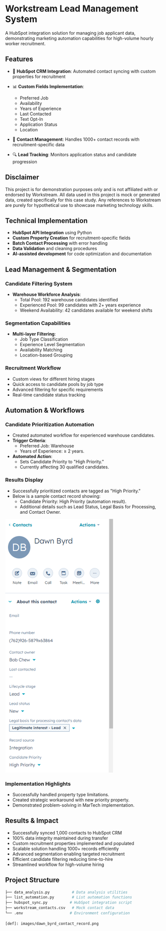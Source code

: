 # Workstream Lead Management System

A HubSpot integration solution for managing job applicant data, demonstrating marketing automation capabilities for high-volume hourly worker recruitment.

## Features

- 🔄 **HubSpot CRM Integration**: Automated contact syncing with custom properties for recruitment

- 📊 **Custom Fields Implementation**:
  - Preferred Job
  - Availability
  - Years of Experience
  - Last Contacted
  - Text Opt-In
  - Application Status
  - Location

- 📱 **Contact Management**: Handles 1000+ contact records with recruitment-specific data

- 🔍 **Lead Tracking**: Monitors application status and candidate progression

## Disclaimer
This project is for demonstration purposes only and is not affiliated with or endorsed by Workstream. All data used in this project is mock or generated data, created specifically for this case study. Any references to Workstream are purely for hypothetical use to showcase marketing technology skills.

## Technical Implementation

- **HubSpot API Integration** using Python
- **Custom Property Creation** for recruitment-specific fields
- **Batch Contact Processing** with error handling
- **Data Validation** and cleaning procedures
- **AI-assisted development** for code optimization and documentation

## Lead Management & Segmentation

### Candidate Filtering System
- **Warehouse Workforce Analysis**:
  - Total Pool: 192 warehouse candidates identified
  - Experienced Pool: 99 candidates with 2+ years experience
  - Weekend Availability: 42 candidates available for weekend shifts

### Segmentation Capabilities
- **Multi-layer Filtering**:
  - Job Type Classification
  - Experience Level Segmentation
  - Availability Matching
  - Location-based Grouping

### Recruitment Workflow
- Custom views for different hiring stages
- Quick access to candidate pools by job type
- Advanced filtering for specific requirements
- Real-time candidate status tracking

## Automation & Workflows

### Candidate Prioritization Automation
- Created automated workflow for experienced warehouse candidates.
- **Trigger Criteria**:
  - Preferred Job: Warehouse
  - Years of Experience: ≥ 2 years.
- **Automated Action**:
  - Sets Candidate Priority to "High Priority."
  - Currently affecting 30 qualified candidates.

### Results Display
- Successfully prioritized contacts are tagged as "High Priority."
- Below is a sample contact record showing:
  - Candidate Priority: High Priority (automation result).
  - Additional details such as Lead Status, Legal Basis for Processing, and Contact Owner.

![Dawn Byrd Contact Record](images/dawn_byrd_contact_record.png)

### Implementation Highlights
- Successfully handled property type limitations.
- Created strategic workaround with new priority property.
- Demonstrated problem-solving in MarTech implementation.

## Results & Impact

- Successfully synced 1,000 contacts to HubSpot CRM
- 100% data integrity maintained during transfer
- Custom recruitment properties implemented and populated
- Scalable solution handling 1000+ records efficiently
- Advanced segmentation enabling targeted recruitment
- Efficient candidate filtering reducing time-to-hire
- Streamlined workflow for high-volume hiring

## Project Structure

```bash
├── data_analysis.py          # Data analysis utilities
├── list_automation.py        # List automation functions
├── hubspot_sync.py          # HubSpot integration script
├── workstream_contacts.csv   # Mock contact data
└── .env                     # Environment configuration

[def]: images/dawn_byrd_contact_record.png
